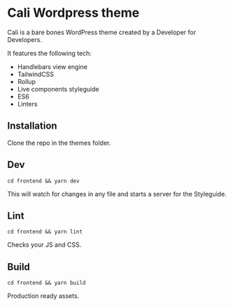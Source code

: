 # Cali Wordpress theme

Cali is a bare bones WordPress theme created by a Developer for Developers. 

It features the following tech:
- Handlebars view engine
- TailwindCSS
- Rollup 
- Live components styleguide
- ES6
- Linters

## Installation
Clone the repo in the themes folder.

## Dev
    cd frontend && yarn dev
    
This will watch for changes in any file and starts a server for the Styleguide.    
    
## Lint
    cd frontend && yarn lint
    
Checks your JS and CSS.    
    
## Build
    cd frontend && yarn build    

Production ready assets.
